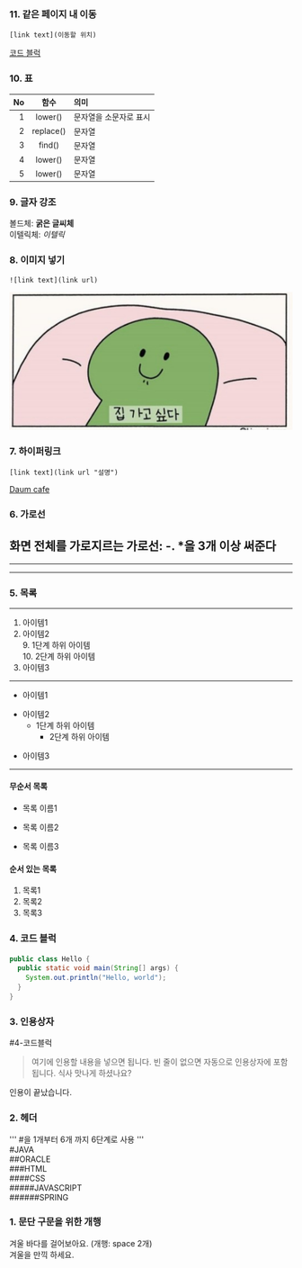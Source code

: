 ### 11. 같은 페이지 내 이동
```
[link text](이동할 위치)
```
[코드 블럭](##4-코드블럭)

### 10. 표
|No|함수|의미|
|------------:|:------------:|:------------|
|1|lower()|문자열을 소문자로 표시|
|2|replace()|문자열|
|3|find()|문자열|
|4|lower()|문자열|
|5|lower()|문자열|

### 9. 글자 강조
볼드체: **굵은 글씨체**  
이텔릭체: *이텔릭*

### 8. 이미지 넣기
```
![link text](link url)
```
![window image](https://github.com/heosungmu/markdown20240125/blob/main/2020-11-12%2B08_51_50.453.jpg)

### 7. 하이퍼링크
``` 
[link text](link url "설명")
```
[Daum cafe](https://cafe.daum.net/pcwk "수업자료 cafe")

### 6. 가로선
화면 전체를 가로지르는 가로선: -. *을 3개 이상 써준다
---
***
----

### 5. 목록
---
1. 아이템1
2. 아이템2  
   9. 1단계 하위 아이템  
    10. 2단계 하위 아이템
3. 아이템3
---
- 아이템1
+ 아이템2
  - 1단계 하위 아이템
    * 2단계 하위 아이템
* 아이템3
---
#### 무순서 목록
* 목록 이름1
- 목록 이름2
+ 목록 이름3


#### 순서 있는 목록
1. 목록1
1. 목록2
3. 목록3

### 4. 코드 블럭
```JAVA
public class Hello {
  public static void main(String[] args) {
    System.out.println("Hello, world");
  }
}

````

### 3. 인용상자
#4-코드블럭
>여기에 인용할 내용을 넣으면 됩니다.
>빈 줄이 없으면 자동으로 인용상자에 포함 됩니다.
식사 맛나게 하셨나요?

인용이 끝났습니다.

### 2. 헤더
''' #을 1개부터 6개 까지 6단계로 사용 '''  
#JAVA  
##ORACLE  
###HTML  
####CSS  
#####JAVASCRIPT  
######SPRING

### 1. 문단 구문을 위한 개행
겨울 바다를 걸어보아요.
(개행: space 2개)  
겨울을 만끽 하세요.
